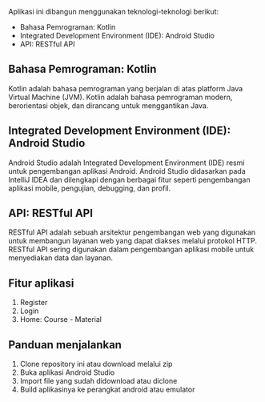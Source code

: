 Aplikasi ini dibangun menggunakan teknologi-teknologi berikut:
- Bahasa Pemrograman: Kotlin
- Integrated Development Environment (IDE): Android Studio
- API: RESTful API

## Bahasa Pemrograman: Kotlin

Kotlin adalah bahasa pemrograman yang berjalan di atas platform Java Virtual Machine (JVM). Kotlin adalah bahasa pemrograman modern, berorientasi objek, dan dirancang untuk menggantikan Java.

## Integrated Development Environment (IDE): Android Studio

Android Studio adalah Integrated Development Environment (IDE) resmi untuk pengembangan aplikasi Android. Android Studio didasarkan pada IntelliJ IDEA dan dilengkapi dengan berbagai fitur seperti pengembangan aplikasi mobile, pengujian, debugging, dan profil.

## API: RESTful API

RESTful API adalah sebuah arsitektur pengembangan web yang digunakan untuk membangun layanan web yang dapat diakses melalui protokol HTTP. RESTful API sering digunakan dalam pengembangan aplikasi mobile untuk menyediakan data dan layanan.

## Fitur aplikasi

1. Register
2. Login
3. Home: Course - Material

## Panduan menjalankan

1. Clone repository ini atau download melalui zip
2. Buka aplikasi Android Studio
3. Import file yang sudah didownload atau diclone
4. Build aplikasinya ke perangkat android atau emulator
